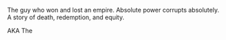 The guy who won and lost an empire. Absolute power corrupts absolutely. A story of death, redemption, and equity.

AKA The 